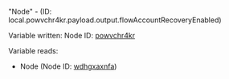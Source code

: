 "Node" - (ID: local.powvchr4kr.payload.output.flowAccountRecoveryEnabled)

Variable written:
Node ID: [powvchr4kr](../nodes/powvchr4kr.md)

Variable reads:
* Node (Node ID: [wdhgxaxnfa](../nodes/wdhgxaxnfa.md))
